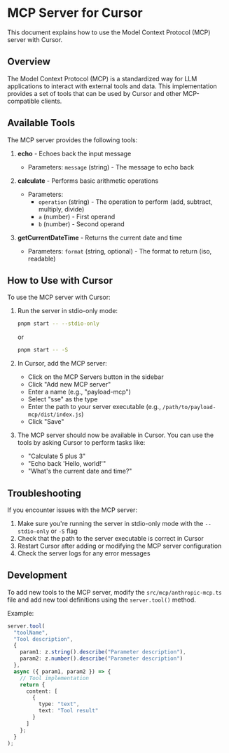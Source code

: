 # MCP Server for Cursor

This document explains how to use the Model Context Protocol (MCP) server with Cursor.

## Overview

The Model Context Protocol (MCP) is a standardized way for LLM applications to interact with external tools and data. This implementation provides a set of tools that can be used by Cursor and other MCP-compatible clients.

## Available Tools

The MCP server provides the following tools:

1. **echo** - Echoes back the input message
   - Parameters: `message` (string) - The message to echo back

2. **calculate** - Performs basic arithmetic operations
   - Parameters:
     - `operation` (string) - The operation to perform (add, subtract, multiply, divide)
     - `a` (number) - First operand
     - `b` (number) - Second operand

3. **getCurrentDateTime** - Returns the current date and time
   - Parameters: `format` (string, optional) - The format to return (iso, readable)

## How to Use with Cursor

To use the MCP server with Cursor:

1. Run the server in stdio-only mode:
   ```bash
   pnpm start -- --stdio-only
   ```
   or
   ```bash
   pnpm start -- -S
   ```

2. In Cursor, add the MCP server:
   - Click on the MCP Servers button in the sidebar
   - Click "Add new MCP server"
   - Enter a name (e.g., "payload-mcp")
   - Select "sse" as the type
   - Enter the path to your server executable (e.g., `/path/to/payload-mcp/dist/index.js`)
   - Click "Save"

3. The MCP server should now be available in Cursor. You can use the tools by asking Cursor to perform tasks like:
   - "Calculate 5 plus 3"
   - "Echo back 'Hello, world!'"
   - "What's the current date and time?"

## Troubleshooting

If you encounter issues with the MCP server:

1. Make sure you're running the server in stdio-only mode with the `--stdio-only` or `-S` flag
2. Check that the path to the server executable is correct in Cursor
3. Restart Cursor after adding or modifying the MCP server configuration
4. Check the server logs for any error messages

## Development

To add new tools to the MCP server, modify the `src/mcp/anthropic-mcp.ts` file and add new tool definitions using the `server.tool()` method.

Example:
```typescript
server.tool(
  "toolName",
  "Tool description",
  {
    param1: z.string().describe("Parameter description"),
    param2: z.number().describe("Parameter description")
  },
  async ({ param1, param2 }) => {
    // Tool implementation
    return {
      content: [
        {
          type: "text",
          text: "Tool result"
        }
      ]
    };
  }
);
``` 